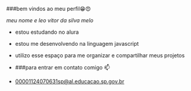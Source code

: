 ###bem vindos ao meu perfil😁😍

_meu nome e leo vitor da silva melo_

- estou estudando no alura
- estou me desenvolvendo na linguagem javascript
- utilizo esse espaço para me organizar e compartilhar meus projetos

- ###para entrar em contato comigo 📫

- 00001124070631sp@al.educacao.sp.gov.br
